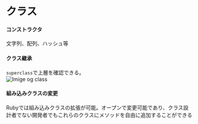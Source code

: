 # クラス
#### コンストラクタ
文字列、配列、ハッシュ等

#### クラス継承
```superclass```で上層を確認できる。<br>
![Imige og class](https://railstutorial.jp/chapters/6.0/images/figures/string_inheritance_ruby_1_9.png)

#### 組み込みクラスの変更
Rubyでは組み込みクラスの拡張が可能。オープンで変更可能であり、クラス設計者でない開発者でもこれらのクラスにメソッドを自由に追加することができる
